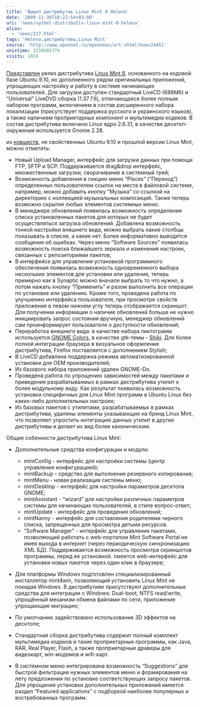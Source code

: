 ```yaml
---
title: 'Вышел дистрибутив Linux Mint 8 Helena'
date: '2009-11-30T10:22:54+03:00'
uri: 'news/vyshel-distributiv-linux-mint-8-helena'
alias: 
  - 'news/217.html'
tags: 'Helena,дистрибутивы,Linux Mint'
source: 'http://www.opennet.ru/opennews/art.shtml?num=24451'
unixtime: 1259565774
visits: 1024
---
```

[Представлен](http://www.linuxmint.com/blog/?p=1155) релиз дистрибутива [Linux Mint 8](http://www.linuxmint.com/rel_helena.php), основанного на кодовой базе Ubuntu 9.10, но дополненного рядом оригинальных приложений, упрощающих настройку и работу в системе начинающих пользователей. Для загрузки доступен стандартный LiveCD (688Мб) и “Universal” LiveDVD сборка (1.37 Гб), отличающаяся более полным набором программ, включением в состав расширенного набора локализации (присутствует поддержка русского и украинского языков), а также наличием проприетарных компонент и мультимедиа кодеков. В состав дистрибутива включено Linux ядро 2.6.31, в качестве десктоп-окружения используется Gnome 2.28.

из [новшеств](http://www.linuxmint.com/rel_helena_whatsnew.php), не свойственных Ubuntu 9.10 и прошлой версии Linux Mint, можно отметить:

*   Новый Upload Manager, интерфейс для загрузки данных при помощи FTP, SFTP и SCP. Поддерживается drag&drop интерфейс, множественные загрузки, сворачивание в системный трей;
*   Возможность добавления в секцию меню “Places” (“Переход”) определенных пользователем ссылок на места в файловой системе, например, можно добавить кнопку “Музыка” со ссылкой на директорию с коллекцией музыкальных композиций. Также теперь возможно скрытие любых элементов системных меню.
*   В менеджере обновлений появилась возможность определения списка установленных пакетов для которых не будет осуществляться загрузка обновлений. Добавлена возможность тонкой настройки внешнего вида, можно выбрать какие столбцы показывать в списке, а какие нет. Более информативно выводятся сообщения об ошибках. Через меню “Software Sources”  появилась возможность поиска ближайшего зеркала и изменения настроек, связанных с репозиториями пакетов;
*   В интерфейсе для управления установкой программного обеспечения появилась возможность одновременного выбора нескольких элементов для установки или удаления, теперь примерно как в Synaptic можно вначале выбрать то что нужно, а потом нажать кнопку “Применить” и разом выполнить все операции по установке или удалению. Кроме того, проведена работа по улучшению интерфейса пользователя, при просмотре свойств приложения в левом нижнем углу теперь отображается скриншот. Для получении информации о наличие обновлений больше не нужно инициировать запрос состояния вручную, менеджер обновлений сам проинформирует пользователя о доступности обновлений;
*   Переработка внешнего вида: в качестве набора пиктограмм используется [GNOME Colors](http://www.gnome-look.org/content/show.php/GNOME-colors?content=82562), в качестве gtk-темы  - [Shiki](http://www.gnome-look.org/content/show.php/Shiki-Colors?content=86717). Для более полной интеграции браузера в визуальное оформление дистрибутива, Firefox поставляется с дополнением Stylish;
*   В LiveCD добавлена поддержка режима автоматизированной установки для OEM производителей;
*   Из базового набора приложений удален GNOME-Do.
*   Проведена работа по упрощению зависимостей между пакетами и приведения разрабатываемых в рамках дистрибутива утилит к более модульному виду. Как результат появилась возможность установки специфичных для Linux Mint программ в Ubuntu Linux без каких-либо дополнительных настроек;
*   Из базовых пакетов с утилитами, разрабатываемых в рамках дистрибутива, удалены элементы указывающие на бренд Linux Mint, что позволяет упростить интеграцию данных утилит в другие дистрибутивы и делает их вид более каноническим.

Общие собенности дистрибутива Linux Mint:

*   Дополнительные средства конфигурации и модули:
    *   mintConfig - интерфейс для настройки системы (центр управления конфигурацией);
    *   mintBackup - средство для выполнения резервного копирования;
    *   mintMenu - новая реализация системы меню;
    *   mintDesktop - интерфейс для настройки параметров десктопа GNOME;
    *   mintAssistant - “wizard” для настройки различных параметров системы для начинающих пользователей, в стиле вопрос-ответ;
    *   mintUpdate - интерфейс для проведения обновлений;
    *   mintNanny - интерфейс для составления родителями черного списка, запрещенных для просмотра детьми ресурсов.
    *   “Software Manager” - интерфейс для управления пакетами, позволяющий работать с web-порталом Mint Software Portal не имея выхода в интернет (через периодическую синхронизацию XML БД). Поддерживается возможность просмотра скриншотов программы, перед ее установкой. пмеется web-интерфейс для установки новых пакетов через один клик в браузере;
*   Для платформы Windows подготовлен специализированный инсталлятор mint4win, позволяющий установить Linux Mint не покидая Windows. В дистрибутиве присутствуют дополнительные средства для интеграции с Windows: Dual-boot, NTFS read/write, упрощённый механизм обмена файлами по сети, приложение упрощающие миграцию;
    
*   По умолчанию задействовано использование 3D эффектов на десктопе;
    
*   Стандартная сборка дистрибутива содержит полный комплект мультимедиа кодеков и такие проприетарные программы, как Java, RAR, Real Player, Flash, а также проприетарные драверы для видеокарт, win-модемов и wifi-карт.
    
*   В системном меню интегрирована возможность “Suggestions” для быстрой фильтрации нужных элементов меню и формирования на лету предложения по установке соответствующих запросу пакетов. Для упрощения установки дополнительных приложений  имеется раздел “Featured applications” с подборкой наиболее популярных и востребованных программ.
